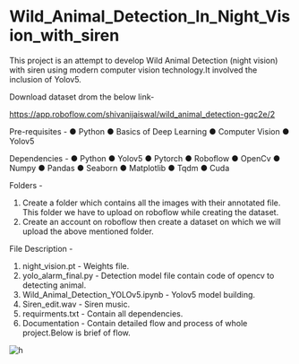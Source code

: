 # Wild_Animal_Detection_In_Night_Vision_with_siren
This project is an attempt to develop Wild Animal Detection (night vision) with siren using modern computer vision technology.It involved the inclusion of Yolov5.

Download dataset drom the below link-

https://app.roboflow.com/shivanijaiswal/wild_animal_detection-gqc2e/2

Pre-requisites - 
●	Python
●	Basics of Deep Learning
●	Computer Vision
●	Yolov5

Dependencies - 
●	Python
●	Yolov5
●	Pytorch
●	Roboflow
●	OpenCv
●	Numpy
●	Pandas
●	Seaborn
●	Matplotlib
●	Tqdm
●	Cuda

Folders - 
1.	Create a folder which contains all the images with their annotated file. This folder we have to upload on roboflow while creating the dataset.
2.	Create an account on roboflow then create a dataset on which we will upload the above mentioned folder.

File Description - 
1. night_vision.pt - Weights file.
2. yolo_alarm_final.py - Detection model file contain code of opencv to detecting animal.
3. Wild_Animal_Detection_YOLOv5.ipynb - Yolov5 model building.
4. Siren_edit.wav - Siren music.
5. requirments.txt - Contain all dependencies.
6. Documentation - Contain detailed flow and process of whole project.Below is brief of flow.



 
 ![h](https://github.com/JaiswalShivani/Wild_Animal_Detection_In_Night_Vision/assets/109452829/55cd3636-f687-4338-b5f4-7f1a418aa62c)


